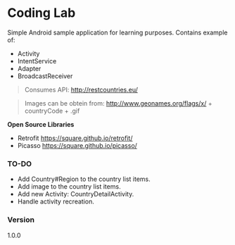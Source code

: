Coding Lab
=======
Simple Android sample application for learning purposes. Contains example of:
 - Activity
 - IntentService
 - Adapter
 - BroadcastReceiver

> Consumes API: http://restcountries.eu/

> Images can be obtein from: http://www.geonames.org/flags/x/ + countryCode + .gif

**Open Source Libraries**

 - Retrofit https://square.github.io/retrofit/
 - Picasso https://square.github.io/picasso/

### TO-DO
- Add Country#Region to the country list items.
- Add image to the country list items.
- Add new Activity: CountryDetailActivity.
- Handle activity recreation.

### Version
1.0.0

